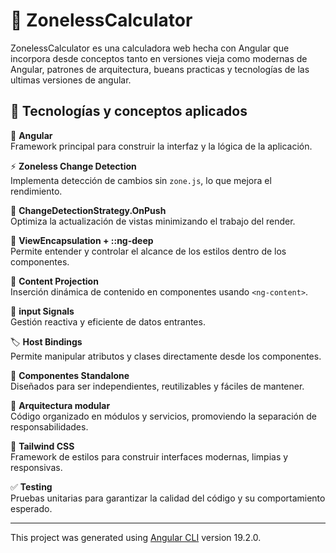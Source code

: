 # 🔢 ZonelessCalculator

ZonelessCalculator es una calculadora web hecha con Angular que incorpora desde conceptos tanto en versiones vieja como modernas de Angular, patrones de arquitectura, bueans practicas y tecnologías de las ultimas versiones de angular.

## 🧰 Tecnologías y conceptos aplicados

🔹 **Angular**  
Framework principal para construir la interfaz y la lógica de la aplicación.

⚡ **Zoneless Change Detection**  
Implementa detección de cambios sin `zone.js`, lo que mejora el rendimiento.

🔁 **ChangeDetectionStrategy.OnPush**  
Optimiza la actualización de vistas minimizando el trabajo del render.

🎨 **ViewEncapsulation + ::ng-deep**  
Permite entender y controlar el alcance de los estilos dentro de los componentes.

🧩 **Content Projection**  
Inserción dinámica de contenido en componentes usando `<ng-content>`.

🔗 **input Signals**  
Gestión reactiva y eficiente de datos entrantes.

🏷️ **Host Bindings**  
Permite manipular atributos y clases directamente desde los componentes.

🧱 **Componentes Standalone**  
Diseñados para ser independientes, reutilizables y fáciles de mantener.

🧩 **Arquitectura modular**  
Código organizado en módulos y servicios, promoviendo la separación de responsabilidades.

💅 **Tailwind CSS**  
Framework de estilos para construir interfaces modernas, limpias y responsivas.

✅ **Testing**  
Pruebas unitarias para garantizar la calidad del código y su comportamiento esperado.

---

This project was generated using [Angular CLI](https://github.com/angular/angular-cli) version 19.2.0.
